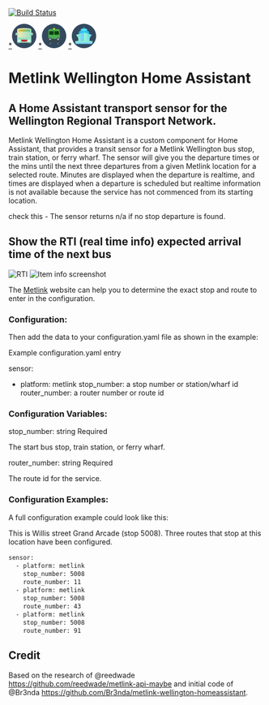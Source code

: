 [![Build Status](https://travis-ci.org/Br3nda/metlink-wellington-homeassistant.svg?branch=master)](https://travis-ci.org/Br3nda/metlink-wellington-homeassistant)

[*](https://icons8.com/icons/set/bus)![Bus](img/icons8-bus-48.png)   [*](https://icons8.com/icons/set/train)![Train](img/icons8-train-48.png)    [*](https://icons8.com/icons/set/water-transportation)![Ferry](img/icons8-water-transportation-48.png)  
  
  # **Metlink Wellington Home Assistant**
  
## **A Home Assistant transport sensor for the Wellington Regional Transport Network.** 

Metlink Wellington Home Assistant is a custom component for Home Assistant, that provides a transit sensor for a Metlink Wellington bus stop, train station, or ferry wharf. The sensor will give you the departure times or the mins until the next three departures from a given Metlink location for a selected route. Minutes are displayed when the departure is realtime, and times are displayed when a departure is scheduled but realtime information is not available because the service has not commenced from its starting location. 



check this - The sensor returns n/a if no stop departure is found.

## Show the RTI (real time info) expected arrival time of the next bus

![RTI](img/rti.png)
![Item info screenshot](img/info.png)

The [Metlink](https://www.metlink.org.nz/) website can help you to determine the exact stop and route to enter in the configuration.

### Configuration:

Then add the data to your configuration.yaml file as shown in the example:

Example configuration.yaml entry

sensor:
  - platform: metlink
    stop_number: a stop number or station/wharf id
    router_number: a router number or route id



### Configuration Variables:

stop_number:  string  Required

The start bus stop, train station, or ferry wharf.

router_number:  string  Required

The route id for the service.

### Configuration Examples:

A full configuration example could look like this:

This is Willis street Grand Arcade (stop 5008). Three routes that stop at this location have been configured.  

```
sensor:
  - platform: metlink
    stop_number: 5008
    route_number: 11
  - platform: metlink
    stop_number: 5008
    route_number: 43
  - platform: metlink
    stop_number: 5008
    route_number: 91
```


## Credit

Based on the research of @reedwade https://github.com/reedwade/metlink-api-maybe and initial code of @Br3nda https://github.com/Br3nda/metlink-wellington-homeassistant. 
